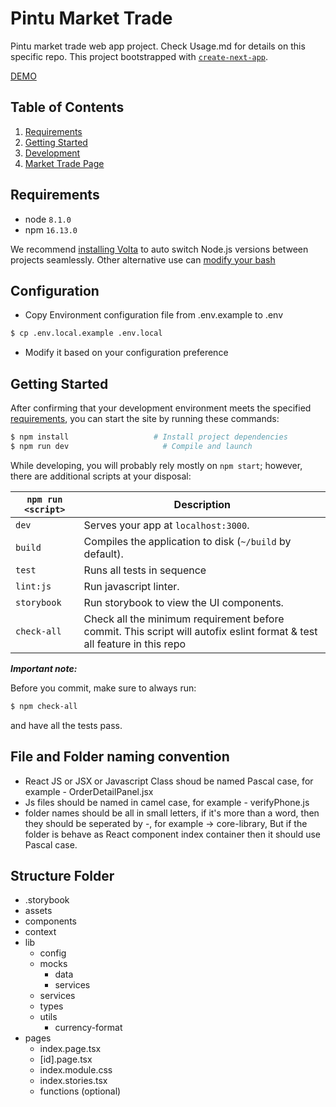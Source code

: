 # Pintu Market Trade

Pintu market trade web app project. Check Usage.md for details on this specific repo.
This project bootstrapped with [`create-next-app`](https://github.com/vercel/next.js/tree/canary/packages/create-next-app).

[DEMO](https://market-trade-eight.vercel.app/market)

## Table of Contents

1. [Requirements](#requirements)
2. [Getting Started](#getting-started)
3. [Development](docs/development.md)
4. [Market Trade Page](pages/market/README.md)

## Requirements

- node `8.1.0`
- npm `16.13.0`

We recommend [installing Volta](https://docs.volta.sh/guide/getting-started)
to auto switch Node.js versions between projects seamlessly.
Other alternative use can [modify your bash](https://stackoverflow.com/questions/23556330/run-nvm-use-automatically-every-time-theres-a-nvmrc-file-on-the-directory)

## Configuration

- Copy Environment configuration file from .env.example to .env

```bash
$ cp .env.local.example .env.local
```

- Modify it based on your configuration preference

## Getting Started

After confirming that your development environment meets the specified [requirements](#requirements),
you can start the site by running these commands:

```bash
$ npm install                   # Install project dependencies
$ npm run dev                     # Compile and launch
```

While developing, you will probably rely mostly on `npm start`; however, there are additional scripts at your disposal:

| `npm run <script>` | Description                                                                                                             |
| ------------------ | ----------------------------------------------------------------------------------------------------------------------- |
| `dev`              | Serves your app at `localhost:3000`.                                                                                    |
| `build`            | Compiles the application to disk (`~/build` by default).                                                                |
| `test`             | Runs all tests in sequence                                                                                              |
| `lint:js`          | Run javascript linter.                                                                                                  |
| `storybook`        | Run storybook to view the UI components.                                                                                |
| `check-all`        | Check all the minimum requirement before commit. This script will autofix eslint format & test all feature in this repo |

**_Important note:_**

Before you commit, make sure to always run:

```bash
$ npm check-all
```

and have all the tests pass.

## File and Folder naming convention

- React JS or JSX or Javascript Class shoud be named Pascal case, for example - OrderDetailPanel.jsx
- Js files should be named in camel case, for example - verifyPhone.js
- folder names should be all in small letters, if it's more than a word, then they should be seperated by -, for example -> core-library,
  But if the folder is behave as React component index container then it should use Pascal case.

## Structure Folder

- .storybook
- assets
- components
- context
- lib
  - config
  - mocks
    - data
    - services
  - services
  - types
  - utils
    - currency-format
- pages
  - index.page.tsx
  - [id].page.tsx
  - index.module.css
  - index.stories.tsx
  - functions (optional)
